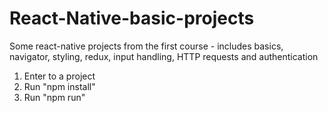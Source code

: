 # React-Native-basic-projects
Some react-native projects from the first course - includes basics, navigator, styling, redux, input handling, HTTP requests and authentication

1. Enter to a project
2. Run "npm install"
3. Run "npm run"

